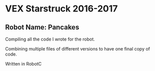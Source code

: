 # VEX Starstruck 2016-2017

## Robot Name: Pancakes

Compiling all the code I wrote for the robot.

Combining multiple files of different versions to have one final copy of code.

Written in RobotC
